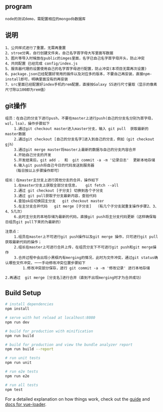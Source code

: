 ## program
    node的测试demo，需配置相应的mongodb数据库

## 说明
    1、公共样式进行了重置，无需再重置
    2、stroe分离，自行创建文件夹，自己名字首字母大写里面写数据
    3、图片等导入时候放在public的imges里面，名字已自己名字首字母开头，防止冲突
    4、共同配置 已经完成 config/index.js
    5、服务器代理的设置使用自己的名字首字母进行配置，防止冲突(本项目无需再次设置)
    6、package.json已经配置好常用的插件以及对应多的版本，不要自己再安装，直接npm-install即可，明确里面没有的再安装
    7、src里面已经配置好index手机的rem配置，直接按Galaxy S5进行尺寸量取（显示的像素尺寸除以100即为rem值）

## git操作
    组员：在自己的分支下进行push，不要在master上进行push(自己的分支名分别为首字母，wzl，lsa)，操作步骤如下
        1.通过git checkout master进入master分支，输入 git pull  获取最新的master数据
        2.通过git checkout [自己的分支名字]进入到自己的分支，例如（git checkout gjh）
        3.通过git merge master将master上最新的数据与自己的分支内容合并
        4.开始自己分支的开发
        5.开发结束后，git add .  和  git commit -a -m '记录日志'  更新本地存储
        6.输入git push将自己今日的代码发送到服务器
        （每日按以上步骤操作即可）
    
    组长：在master主分支上进行其他分支的合并，操作如下
        1.在master分支上获取全部分支信息，   git fetch --all  
        2.通过 git checkout [子分支] 切换到各个子分支
        3.通过 git pull获取子分支最新内容，查验代码
        4.查验ok后切换回主分支   git checkout master
        5.在主分支合并代码   git merge [子分支]  （有几个子分支就重复操作步骤2、3、4、5几次）
        6.此时主分支的本地存储为最新的代码，直接git push将主分支代码更新（这样确保每日组员git pull下来的为最新的）

    注意点：
        1.组员在master上不可进行git push操作以及git merge 操作，只可进行git pull获取最新代码的操作；
        2.组长在master上可进行合并上传，在组员分支下不可进行git push和git merge操作
        3.合并过程中会出现小黑框内有merging的情况，此时为文件冲突，通过git status确认哪些文件冲突，一一手动修改冲突位置步骤如下
            1.修改冲突部分保存，进行 git commit -a -m '修改记录' 进行本地存储
            2.再通过  git merge [分支名]进行合并（直到不出现merging时才为合并成功）
            
## Build Setup

``` bash
# install dependencies
npm install

# serve with hot reload at localhost:8080
npm run dev

# build for production with minification
npm run build

# build for production and view the bundle analyzer report
npm run build --report

# run unit tests
npm run unit

# run e2e tests
npm run e2e

# run all tests
npm test
```

For a detailed explanation on how things work, check out the [guide](http://vuejs-templates.github.io/webpack/) and [docs for vue-loader](http://vuejs.github.io/vue-loader).

